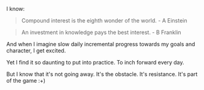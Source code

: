 I know:

> Compound interest is the eighth wonder of the world. - A Einstein

> An investment in knowledge pays the best interest. - B Franklin

And when I imagine slow daily incremental progress towards my goals and character, I get excited.

Yet I find it so daunting to put into practice. To inch forward every day.

But I know that it's not going away. It's the obstacle. It's resistance. It's part of the game :+)
